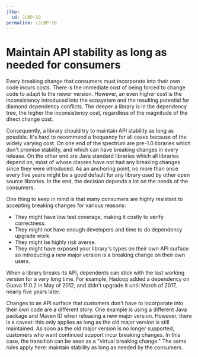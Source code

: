 ```yaml
---
jlbp:
  id: JLBP-10
permalink: /JLBP-10
---
```

# Maintain API stability as long as needed for consumers

Every breaking change that consumers must incorporate into their own code incurs
costs. There is the immediate cost of being forced to
change code to adapt to the newer version. However, an even higher cost is
the inconsistency introduced into the ecosystem and the resulting potential for
diamond dependency conflicts. The deeper a library is in the dependency tree,
the higher the inconsistency cost, regardless of the magnitude of the direct
change cost.

Consequently, a library should try to maintain API stability as long as
possible. It's hard to recommend a frequency for all cases because of the
widely varying cost. On one end of the spectrum are pre-1.0 libraries which
don't promise stability, and which can have breaking changes in every
release. On the other end are Java standard libraries which all libraries depend
on, most of whose classes have not had any breaking changes since they were
introduced. As an anchoring point, no more than once every five years might be a
good default for any library used by other open source libraries. In the end,
the decision depends a lot on the needs of the consumers.

One thing to keep in mind is that many consumers are highly resistant to
accepting breaking changes for various reasons:

- They might have low test coverage, making it costly to verify correctness.
- They might not have enough developers and time to do dependency upgrade work.
- They might be highly risk averse.
- They might have exposed your library's types on their own API surface so
  introducing a new major version is a breaking change on their own users.

When a library breaks its API, dependents can stick with the
last working version for a very long time.
For example, Hadoop added a dependency on Guava 11.0.2 in May of 2012,
and didn't upgrade it until March of 2017, nearly five years later.

Changes to an API surface that customers don't have to incorporate into their
own code are a different story. One example is using a different Java package
and Maven ID when releasing a new major version. However, there is a caveat:
this only applies as long as the old major version is still maintained. As soon
as the old major version is no longer supported, customers who want continued
support incur breaking changes. In this case, the transition can be seen as a
"virtual breaking change." The same rules apply here: maintain stability as
long as needed by the consumers.

